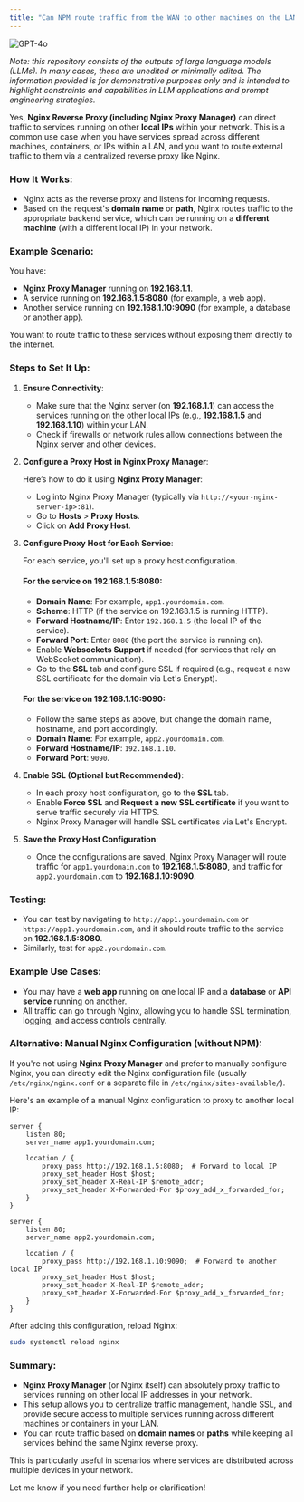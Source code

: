 ```yaml
---
title: "Can NPM route traffic from the WAN to other machines on the LAN"
---
```

![GPT-4o](https://img.shields.io/badge/GPT--4o-3333FF?style=for-the-badge&logo=openai&logoColor=white)



*Note: this repository consists of the outputs of large language models (LLMs). In many cases, these are unedited or minimally edited. The information provided is for demonstrative purposes only and is intended to highlight constraints and capabilities in LLM applications and prompt engineering strategies.*


Yes, **Nginx Reverse Proxy (including Nginx Proxy Manager)** can direct traffic to services running on other **local IPs** within your network. This is a common use case when you have services spread across different machines, containers, or IPs within a LAN, and you want to route external traffic to them via a centralized reverse proxy like Nginx.

### How It Works:

- Nginx acts as the reverse proxy and listens for incoming requests.
- Based on the request's **domain name** or **path**, Nginx routes traffic to the appropriate backend service, which can be running on a **different machine** (with a different local IP) in your network.

### Example Scenario:
You have:
- **Nginx Proxy Manager** running on **192.168.1.1**.
- A service running on **192.168.1.5:8080** (for example, a web app).
- Another service running on **192.168.1.10:9090** (for example, a database or another app).

You want to route traffic to these services without exposing them directly to the internet.

### Steps to Set It Up:

1. **Ensure Connectivity**:
   - Make sure that the Nginx server (on **192.168.1.1**) can access the services running on the other local IPs (e.g., **192.168.1.5** and **192.168.1.10**) within your LAN.
   - Check if firewalls or network rules allow connections between the Nginx server and other devices.

2. **Configure a Proxy Host in Nginx Proxy Manager**:

   Here’s how to do it using **Nginx Proxy Manager**:

   - Log into Nginx Proxy Manager (typically via `http://<your-nginx-server-ip>:81`).
   - Go to **Hosts** > **Proxy Hosts**.
   - Click on **Add Proxy Host**.

3. **Configure Proxy Host for Each Service**:

   For each service, you'll set up a proxy host configuration.

   #### For the service on **192.168.1.5:8080**:
   - **Domain Name**: For example, `app1.yourdomain.com`.
   - **Scheme**: HTTP (if the service on 192.168.1.5 is running HTTP).
   - **Forward Hostname/IP**: Enter `192.168.1.5` (the local IP of the service).
   - **Forward Port**: Enter `8080` (the port the service is running on).
   - Enable **Websockets Support** if needed (for services that rely on WebSocket communication).
   - Go to the **SSL** tab and configure SSL if required (e.g., request a new SSL certificate for the domain via Let's Encrypt).

   #### For the service on **192.168.1.10:9090**:
   - Follow the same steps as above, but change the domain name, hostname, and port accordingly.
   - **Domain Name**: For example, `app2.yourdomain.com`.
   - **Forward Hostname/IP**: `192.168.1.10`.
   - **Forward Port**: `9090`.

4. **Enable SSL (Optional but Recommended)**:
   - In each proxy host configuration, go to the **SSL** tab.
   - Enable **Force SSL** and **Request a new SSL certificate** if you want to serve traffic securely via HTTPS.
   - Nginx Proxy Manager will handle SSL certificates via Let's Encrypt.

5. **Save the Proxy Host Configuration**:
   - Once the configurations are saved, Nginx Proxy Manager will route traffic for `app1.yourdomain.com` to **192.168.1.5:8080**, and traffic for `app2.yourdomain.com` to **192.168.1.10:9090**.

### Testing:
- You can test by navigating to `http://app1.yourdomain.com` or `https://app1.yourdomain.com`, and it should route traffic to the service on **192.168.1.5:8080**.
- Similarly, test for `app2.yourdomain.com`.

### Example Use Cases:
- You may have a **web app** running on one local IP and a **database** or **API service** running on another.
- All traffic can go through Nginx, allowing you to handle SSL termination, logging, and access controls centrally.

### Alternative: Manual Nginx Configuration (without NPM):
If you're not using **Nginx Proxy Manager** and prefer to manually configure Nginx, you can directly edit the Nginx configuration file (usually `/etc/nginx/nginx.conf` or a separate file in `/etc/nginx/sites-available/`).

Here's an example of a manual Nginx configuration to proxy to another local IP:

```nginx
server {
    listen 80;
    server_name app1.yourdomain.com;

    location / {
        proxy_pass http://192.168.1.5:8080;  # Forward to local IP
        proxy_set_header Host $host;
        proxy_set_header X-Real-IP $remote_addr;
        proxy_set_header X-Forwarded-For $proxy_add_x_forwarded_for;
    }
}

server {
    listen 80;
    server_name app2.yourdomain.com;

    location / {
        proxy_pass http://192.168.1.10:9090;  # Forward to another local IP
        proxy_set_header Host $host;
        proxy_set_header X-Real-IP $remote_addr;
        proxy_set_header X-Forwarded-For $proxy_add_x_forwarded_for;
    }
}
```

After adding this configuration, reload Nginx:

```bash
sudo systemctl reload nginx
```

### Summary:

- **Nginx Proxy Manager** (or Nginx itself) can absolutely proxy traffic to services running on other local IP addresses in your network.
- This setup allows you to centralize traffic management, handle SSL, and provide secure access to multiple services running across different machines or containers in your LAN.
- You can route traffic based on **domain names** or **paths** while keeping all services behind the same Nginx reverse proxy.
  
This is particularly useful in scenarios where services are distributed across multiple devices in your network.

Let me know if you need further help or clarification!